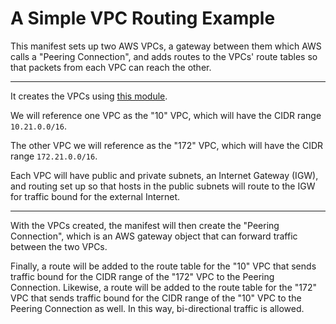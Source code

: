 # A Simple VPC Routing Example

This manifest sets up two AWS VPCs, a gateway between them which AWS calls a "Peering Connection", and adds routes to the VPCs' route tables so that packets from each VPC can reach the other.

---

It creates the VPCs using [this module](https://github.com/chrislea/example-terraform-vpc).

We will reference one VPC as the "10" VPC, which will have the CIDR range `10.21.0.0/16`.

The other VPC we will reference as the "172" VPC, which will have the CIDR range `172.21.0.0/16`.

Each VPC will have public and private subnets, an Internet Gateway (IGW), and routing set up so that hosts in the public subnets will route to the IGW for traffic bound for the external Internet.

---

With the VPCs created, the manifest will then create the "Peering Connection", which is an AWS gateway object that can forward traffic between the two VPCs.

Finally, a route will be added to the route table for the "10" VPC that sends traffic bound for the CIDR range of the "172" VPC to the Peering Connection. Likewise, a route will be added to the route table for the "172" VPC that sends traffic bound for the CIDR range of the "10" VPC to the Peering Connection as well. In this way, bi-directional traffic is allowed.